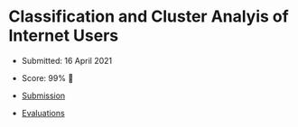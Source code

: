 # Classification and Cluster Analyis of Internet Users

- Submitted: 16 April 2021 
- Score: 99% 🚀 

- [Submission](full-notebook.ipynb)
- [Evaluations](evaluations.pdf)
